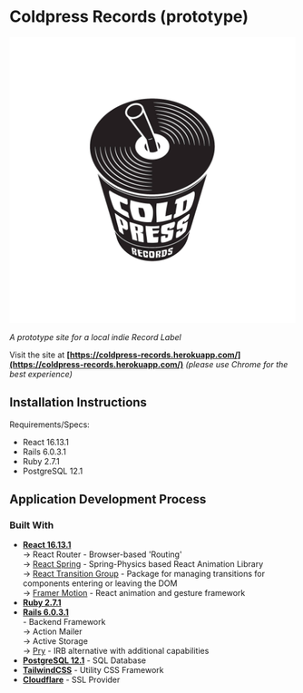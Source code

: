 # Coldpress Records (prototype)

![logo](/app/assets/images/coldpress-logo.png)

*A prototype site for a local indie Record Label*

Visit the site at **[https://coldpress-records.herokuapp.com/](https://coldpress-records.herokuapp.com/)** *(please use Chrome for the best experience)*

## Installation Instructions

Requirements/Specs:
- React 16.13.1
- Rails 6.0.3.1
- Ruby 2.7.1
- PostgreSQL 12.1

## Application Development Process
### Built With
- **[React 16.13.1](https://rubyonrails.org)**
		<br />-> React Router - Browser-based 'Routing'
		<br />-> [React Spring](https://www.react-spring.io/) - Spring-Physics based React Animation Library
		<br />-> [React Transition Group](https://github.com/reactjs/react-transition-group) - Package for managing transitions for components entering or leaving the DOM
		<br />-> [Framer Motion](https://www.framer.com/motion/) - React animation and gesture framework
- **[Ruby 2.7.1](https://www.ruby-lang.org/en/)**
- **[Rails 6.0.3.1](https://rubyonrails.org)** <br />- Backend Framework
		<br />-> Action Mailer
		<br />-> Active Storage
		<br />-> [Pry](https://github.com/pry/pry) - IRB alternative with additional capabilities
- **[PostgreSQL 12.1](https://www.postgresql.org/)** - SQL Database
- **[TailwindCSS](https://tailwindcss.com/)** - Utility CSS Framework
- **[Cloudflare](https://cloudflare.com/)** - SSL Provider